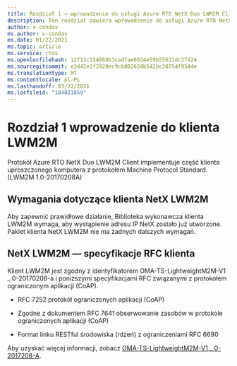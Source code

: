 ```yaml
---
title: Rozdział 1 — wprowadzenie do usługi Azure RTO NetX Duo LWM2M Client
description: Ten rozdział zawiera wprowadzenie do usługi Azure RTO NetX Duo Lightweight Machine for Machine Protocol Client.
author: v-condav
ms.author: v-condav
ms.date: 01/22/2021
ms.topic: article
ms.service: rtos
ms.openlocfilehash: 12f13c154668b3cadfae0924e59b55631dc27424
ms.sourcegitcommit: e3d42e1f2920ec9cb002634b542bc20754f9544e
ms.translationtype: MT
ms.contentlocale: pl-PL
ms.lasthandoff: 03/22/2021
ms.locfileid: "104821859"
---
```

# <a name="chapter-1--introduction-to-lwm2m-client"></a>Rozdział 1 wprowadzenie do klienta LWM2M

Protokół Azure RTO NetX Duo LWM2M Client implementuje część klienta uproszczonego komputera z protokołem Machine Protocol Standard. (LWM2M 1.0-20170208A)

## <a name="netx-lwm2m-client-requirements"></a>Wymagania dotyczące klienta NetX LWM2M

Aby zapewnić prawidłowe działanie, Biblioteka wykonawcza klienta LWM2M wymaga, aby wystąpienie adresu IP NetX zostało już utworzone. Pakiet klienta NetX LWM2M nie ma żadnych dalszych wymagań.

## <a name="netx-lwm2m-client-rfcs"></a>NetX LWM2M — specyfikacje RFC klienta

Klient LWM2M jest zgodny z identyfikatorem OMA-TS-LightweightM2M-V1 \_ 0-20170208-a i poniższymi specyfikacjami RFC związanymi z protokołem ograniczonym aplikacji (CoAP).

* RFC 7252 protokół ograniczonych aplikacji (CoAP)

* Zgodne z dokumentem RFC 7641 obserwowanie zasobów w protokole ograniczonych aplikacji (CoAP)

* Format linku RESTful środowiska (rdzeń) z ograniczeniami RFC 6690

Aby uzyskać więcej informacji, zobacz [OMA-TS-LightweightM2M-V1 \_ 0-2017208-A](http://www.openmobilealliance.org/release/LightweightM2M/V1_0-20170208-A/OMA-TS-LightweightM2M-V1_0-20170208-A.pdf).